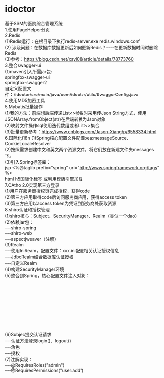 # idoctor
基于SSM的医院综合管理系统</br>
1.使用PageHelper分页</br>
2.Redis</br>
  (1)Redis运行：在根目录下执行redis-server.exe redis.windows.conf</br>
  (2) 涉及问题：在数据库数据更新后如何更新Redis？----在更新数据时同时删除Redis</br>
  (3)参考：https://blog.csdn.net/xsyl08/article/details/78773760</br>
3.整合swagger-ui</br>
  (1)maven引入所需jar包:</br>
     <artifactId>springfox-swagger-ui</artifactId></br>
     <artifactId>springfox-swagger2</artifactId></br>
自定义配置文件：/idoctor/src/main/java/com/idoctor/utils/SwaggerConfig.java</br>
4.使用MD5加密工具</br>
5.Mybatis批量操作</br>
  (1)我的方法：前端想后端传递List<>参数时采用传Json String方式，使用JSONArray.fromObject(str)在后端转换为Json对象</br>
  (2)映射文件操作sql使用<foreach>迭代数组或者List<>集合  </br>
  (3)批量更新参考：https://www.cnblogs.com/Jason-Xiang/p/6558334.html  </br>
6.国际化i18n
  (1)Spring核心配置文件配置bea:messageSource、CookieLocaleResolver  </br>
  (2)按照需求创建中文和英文两个资源文件，将它们放在新建文件夹messages下。 </br>
  (3)引入Spring标签库：</br>
           jsp <%@taglib prefix="spring" uri="http://www.springframework.org/tags" %> </br>
           html h5国际化标签 或利用模版引擎加载 </br>
7.OAtho 2.0实现第三方登录 <br>
  (1)用户在服务商授权页完成授权，获得code <br>
  (2)第三方应用取得code后访问服务商应用，获得access token <br>
  (3)第三方应用以access token为凭证到服务商处获取资源 <br>
8.shiro认证和授权管理<br>
  (1)shiro核心：Subject、SecurityManager、Realm（类似一个dao）  <br>
  (2)依赖jar包：<br>
    ---shiro-spring  <br>
    ---shiro-web     <br>
    ---aspectjweaver（注解）  <br>
  (3)Realm   <br>
    ---使用IniReam，配置文件：xxx.ini配置相关认证授权信息  <br>
    ---JdbcRealm结合数据库认证授权  <br>
    ---自定义Realm   <br>
  (4)构建SecurityManager环境    <br>
  (5)整合到Spring，核心配置文件注入对象：   <br>
       <bean id="securityManager" class="org.apache.shiro.web.mgt.DefaultWebSecurityManager">  <br>
       		<property name="realm" ref="realm"></property>    <br>
       </bean>   <br>
       <bean id="realm" class="com.idoctor.realm.MyRealm">   <br>
       		<property name="credentialsMatcher" ref="credentialsMatcher"/>   <br>
       </bean>   <br>
       <bean id="credentialsMatcher" class="org.apache.shiro.authc.credential.HashedCredentialsMatcher"> <br>
       		<property name="hashAlgorithmName" value="md5"></property>  <br>
       		<property name="hashIterations" value="1"></property>  <br>
       </bean>  <br>
  (6)Subjec提交认证请求  <br>
     ---认证方法登录login()、logout()  <br>
     ---角色  <br>
     ---授权  <br>
  (7)注解实现：  <br>
     ---@RequiresRoles("admin")  <br>
     ---@RequiresPermissions("user:add")    <br>